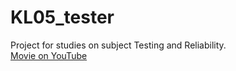# KL05_tester
Project for studies on subject Testing and Reliability.  
[Movie on YouTube](https://youtu.be/P3iQw-8CX4w)
